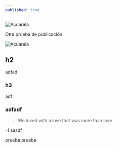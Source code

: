 ```yaml
---
published: true
---
```

![Acuarela](http://rafacomino.tk/images/proyectos/africa-thumb.jpg)

Otra prueba de publicación

![Acuarela](http://rafacomino.tk/images/proyectos/africa-thumb.jpg)

## h2
adfad
### h3
adf

### adfadf

> We loved with a love that was more than love

-1.sasdf

prueba prueba
